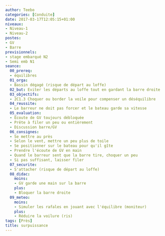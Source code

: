 ```yaml
---
author: Teebo
categories: [Conduite]
date: 2017-03-17T12:05:15+01:00
niveaux:
- Niveau-1
- Niveau-2
postes:
- GV
- Barre
previsionnels:
- stage embarqué N2
- Semi emb N1
seance:
  00_prereq:
  - équilibres
  01_orga:
  - Bassin dégagé (risque de départ au loffe)
  02_but: Eviter les départs au loffe tout en gardant la barre droite
  03_objectifs:
  - 2C1.3 Choquer ou border la voile pour compenser un déséquilibre
  04_reussite:
  - Le barreur ne doit pas forcer et le bateau garde sa vitesse
  05_evaluation:
  - Ecoute de GV toujours débloquée
  - Prête à filer un peu ou entièrement
  - Discussion barre/GV
  06_consignes:
  - Se mettre au près
  - Selon le vent, mettre un peu plus de toile
  - Se positionner sur le bateau pour qu'il gîte
  - Prendre l'écoute de GV en main
  - Quand le barreur sent que la barre tire, choquer un peu
  - Si pas suffisant, laisser filer
  07_securite:
  - S'attacher (risque de départ au loffe)
  08_didac:
    moins:
    - GV garde une main sur la barre
    plus:
    - Bloquer la barre droite
  09_meteo:
    moins:
    - Simuler les rafales en jouant avec l'équilibre (moniteur)
    plus:
    - Réduire la voilure (ris)
tags: [Près]
title: surpuissance
---
```

